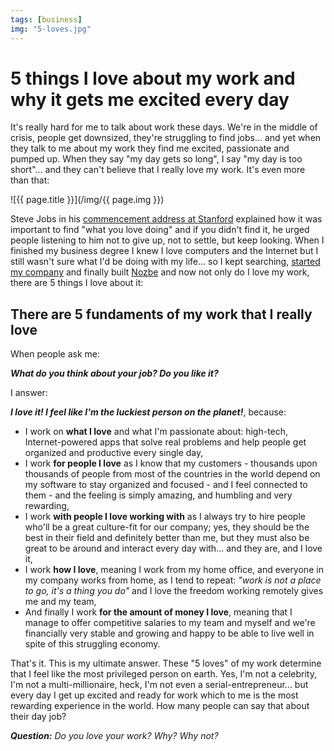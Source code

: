 ```yaml
---
tags: [business]
img: "5-loves.jpg"
---
```


# 5 things I love about my work and why it gets me excited every day

It's really hard for me to talk about work these days. We're in the middle of crisis, people get downsized, they're struggling to find jobs... and yet when they talk to me about my work they find me excited, passionate and pumped up. When they say "my day gets so long", I say "my day is too short"... and they can't believe that I really love my work. It's even more than that:

<!--More-->

![{{ page.title }}](/img/{{ page.img }})

Steve Jobs in his [commencement address at Stanford][1] explained how it was important to find "what you love doing" and if you didn't find it, he urged people listening to him not to give up, not to settle, but keep looking. When I finished my business degree I knew I love computers and the Internet but I still wasn't sure what I'd be doing with my life... so I kept searching, [started my company](https://sliwinski.com/biz) and finally built [Nozbe][Nozbe] and now not only do I love my work, there are 5 things I love about it:



## There are 5 fundaments of my work that I really love

When people ask me:

***What do you think about your job? Do you like it?***

I answer:

***I love it! I feel like I'm the luckiest person on the planet!***, because:

* I work on **what I love** and what I'm passionate about: high-tech, Internet-powered apps that solve real problems and help people get organized and productive every single day,
* I work **for people I love** as I know that my customers - thousands upon thousands of people from most of the countries in the world depend on my software to stay organized and focused - and I feel connected to them - and the feeling is simply amazing, and humbling and very rewarding,
* I work **with people I love working with** as I always try to hire people who'll be a great culture-fit for our company; yes, they should be the best in their field and definitely better than me, but they must also be great to be around and interact every day with... and they are, and I love it,
* I work **how I love**, meaning I work from my home office, and everyone in my company works from home, as I tend to repeat: *"work is not a place to go, it's a thing you do"* and I love the freedom working remotely gives me and my team,
* And finally I work **for the amount of money I love**, meaning that I manage to offer competitive salaries to my team and myself and we're financially very stable and growing and happy to be able to live well in spite of this struggling economy.

That's it. This is my ultimate answer. These "5 loves" of my work determine that I feel like the most privileged person on earth. Yes, I'm not a celebrity, I'm not a multi-millionaire, heck, I'm not even a serial-entrepreneur... but every day I get up excited and ready for work which to me is the most rewarding experience in the world. How many people can say that about their day job?

***Question:*** *Do you love your work? Why? Why not?*

[1]: http://news.stanford.edu/news/2005/june15/jobs-061505.html
[Dropbox]: http://db.tt/kD7Liux
[Evernote]: http://www.michaelsliwinski.com/how-i-use-evernote
[iPadOnly]: http://www.michaelsliwinski.com/tag/ipadonly
[#iPadOnly]: http://ipadonly.net/
[Nozbe]: http://www.nozbe.com/
[Productive! Magazine]: http://www.productivemag.com/
[Productive! Show]: http://www.michaelsliwinski.com/productive_show
[@MSliwinski]: http://twitter.com/MSliwinski

[n]: https://michael.gratis/nozbe